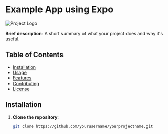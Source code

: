 # Example App using Expo

![Project Logo](https://example.com/logo.png)

**Brief description**: A short summary of what your project does and why it's useful.

## Table of Contents
- [Installation](#installation)
- [Usage](#usage)
- [Features](#features)
- [Contributing](#contributing)
- [License](#license)

## Installation

1. **Clone the repository**:
   ```bash
   git clone https://github.com/yourusername/yourprojectname.git


